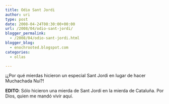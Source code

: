 ```yaml
---
title: Odio Sant Jordi
author: uri
type: post
date: 2008-04-24T08:30:00+00:00
url: /2008/04/odio-sant-jordi/
blogger_permalink:
  - /2008/04/odio-sant-jordi.html
blogger_blog:
  - enochrooted.blogspot.com
categories:
  - ollas

---
```

¡¿Por qué mierdas hicieron un especial Sant Jordi en lugar de hacer Muchachada Nui?!

<span style="font-weight:bold;">EDITO</span>: Sólo hicieron una mierda de Sant Jordi en la mierda de Cataluña. Por Dios, quien me mandó vivir aquí. 

<div class="blogger-post-footer">
  <img width='1' height='1' />
</div>